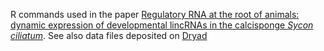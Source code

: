 R commands used in the paper [Regulatory RNA at the root of animals: dynamic expression of developmental lincRNAs in the calcisponge *Sycon ciliatum*](http://rspb.royalsocietypublishing.org/content/282/1821/20151746). See also data files deposited on [Dryad](http://datadryad.org/resource/doi:10.5061/dryad.v83fj)
